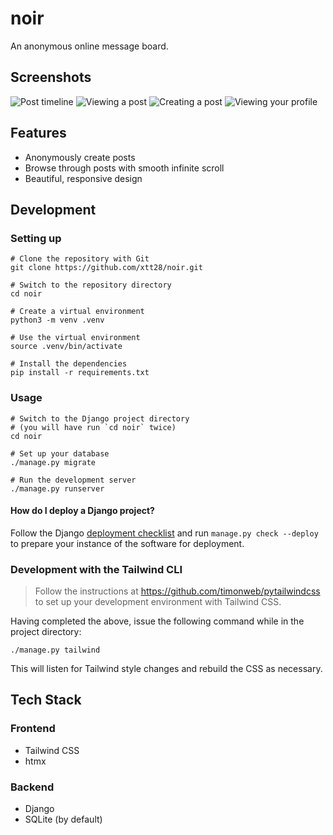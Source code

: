 # noir

An anonymous online message board.

## Screenshots

![Post timeline](https://i.imgur.com/41rU9aB.png)
![Viewing a post](https://i.imgur.com/mAxFCXO.png)
![Creating a post](https://i.imgur.com/UrUkAED.png)
![Viewing your profile](https://i.imgur.com/X0iDuHm.png)

## Features

- Anonymously create posts
- Browse through posts with smooth infinite scroll
- Beautiful, responsive design

## Development

### Setting up

```shell
# Clone the repository with Git
git clone https://github.com/xtt28/noir.git

# Switch to the repository directory
cd noir

# Create a virtual environment
python3 -m venv .venv

# Use the virtual environment
source .venv/bin/activate

# Install the dependencies
pip install -r requirements.txt
```

### Usage

```shell
# Switch to the Django project directory
# (you will have run `cd noir` twice)
cd noir

# Set up your database
./manage.py migrate

# Run the development server
./manage.py runserver
```

#### How do I deploy a Django project?

Follow the Django [deployment checklist](https://docs.djangoproject.com/en/5.0/howto/deployment/checklist/)
and run `manage.py check --deploy` to prepare your instance of the software for
deployment.

### Development with the Tailwind CLI

> Follow the instructions at <https://github.com/timonweb/pytailwindcss> to set
> up your development environment with Tailwind CSS.

Having completed the above, issue the following command while in the project
directory:
```shell
./manage.py tailwind
```

This will listen for Tailwind style changes and rebuild the CSS as necessary.

## Tech Stack

### Frontend

- Tailwind CSS
- htmx

### Backend

- Django
- SQLite (by default)